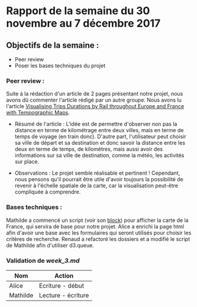 # Rapport de la semaine du 30 novembre au 7 décembre 2017

## Objectifs de la semaine : 
* Peer review
* Poser les bases techniques du projet

### Peer review : 

Suite à la rédaction d'un article de 2 pages présentant notre projet, nous avons dû commenter l'article rédigé par un autre groupe. 
Nous avons lu l'article [Visualising Trips Durations by Rail throughout Europe and France with Tempographic Maps](https://github.com/CharlesGaydon/Mapping-Travel-Times-in-Europe/blob/master/Designs/Working%20Paper%201%20-%20Mapping%20Rail%20Trip%20Durations.pdf).

- Résumé de l'article : 
L'idée est de permettre d'observer non pas la distance en terme de kilométrage entre deux villes, mais en terme de temps de voyage (en train donc). 
D'autre part, l'utilisateur peut choisir sa ville de départ et sa destination et donc savoir la distance entre les deux en terme de temps, de kilomètres, mais aussi avoir des informations sur sa ville de destination, comme la météo, les activités sur place.

- Observations : 
Le projet semble réalisable et pertinent ! 
Cependant, nous pensons qu'il pourrait être utile d'avoir toujours la possibilité de revenir à l'échelle spatiale de la carte, car la visualisation peut-être compliquée à comprendre. 

### Bases techniques : 

Mathilde a commencé un script (voir son [block](https://bl.ocks.org/BoltMaud/1635165707343f53b0f0e201e966361e)) pour afficher la carte de la France, qui servira de base pour notre projet.
Alice a enrichi la page html afin d'avoir une base avec les formulaires qui seront utilisés pour choisir les critères de recherche. Renaud a refactoré les dossiers et a modifié le script de Mathilde afin d'utiliser d3.queue.

### Validation de *week_3.md*
 
| Nom | Action |
| --- | ------ |
| Alice | Ecriture - début |
| Mathilde | Lecture - écriture | 
